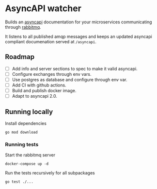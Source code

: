 # AsyncAPI watcher

Builds an [asyncapi](https://www.asyncapi.com/) documentation for your microservices
communicating through [rabbitmq](https://www.rabbitmq.com/).

It listens to all published amqp messages and keeps an updated asyncapi
compliant documenation served at `/asyncapi`.

## Roadmap

- [ ] Add info and server sections to spec to make it valid asyncapi.
- [ ] Configure exchanges through env vars.
- [ ] Use postgres as database and configure through env var.
- [ ] Add CI with github actions.
- [ ] Build and publish docker image.
- [ ] Adapt to asyncapi 2.0.

## Running locally

Install dependencies
```
go mod download
```

### Running tests

Start the rabbitmq server

```
docker-compose up -d
```

Run the tests recursively for all subpackages

```
go test ./...
```
